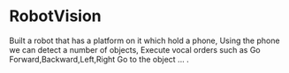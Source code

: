 # RobotVision
Built a robot that has a platform on it which hold a phone, Using the phone we can detect a number of objects, Execute vocal orders such as Go Forward,Backward,Left,Right
Go to the object ... .
